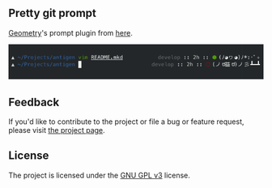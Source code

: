 ## Pretty git prompt

[Geometry](https://github.com/frmendes/geometry)'s prompt plugin from [here](https://github.com/frmendes/geometry/blob/master/plugins/README.md).

![screenshot](screenshot.png)

## Feedback

If you'd like to contribute to the project or file a bug or feature request, please visit
[the project page][1].

## License

The project is licensed under the [GNU GPL v3][2] license.

  [1]: https://github.com/desyncr/geometry-dir-info-prompt/
  [2]: http://www.gnu.org/licenses/gpl.html
